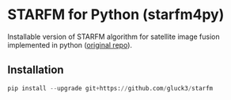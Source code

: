 # STARFM for Python (starfm4py)

Installable version of STARFM algorithm for satellite image fusion implemented in python ([original repo](https://github.com/nmileva/starfm4py)).

## Installation

```python
pip install --upgrade git+https://github.com/gluck3/starfm
```

